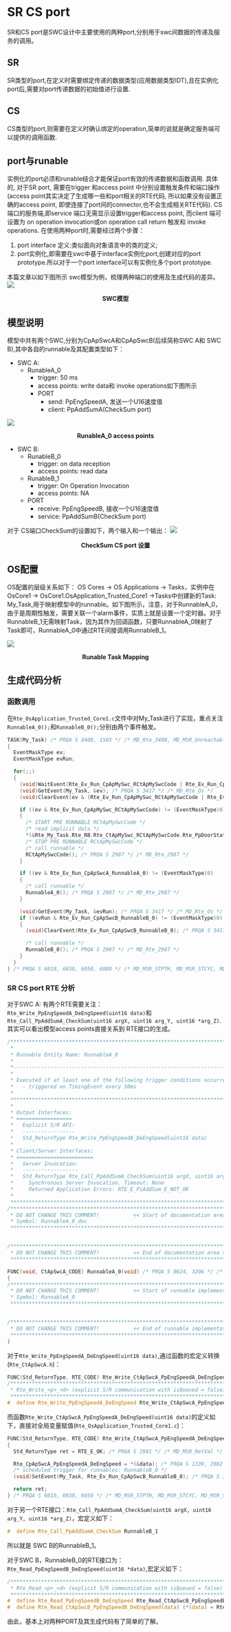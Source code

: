# SR CS port

SR和CS port是SWC设计中主要使用的两种port,分别用于swc间数据的传递及服务的调用。

## SR

SR类型的port,在定义时需要绑定传递的数据类型(应用数据类型IDT),且在实例化port后,需要对port传递数据的初始值进行设置.

## CS

CS类型的port,则需要在定义时确认绑定的operation,简单的说就是确定服务端可以提供的调用函数.

## port与runable

实例化的port必须和runable结合才能保证port有效的传递数据和函数调用. 具体的, 对于SR port, 需要在trigger 和access point 中分别设置触发条件和端口操作(access point其实决定了生成哪一些和port相关的RTE代码, 所以如果没有设置正确的access point, 即使连接了port间的connector,也不会生成相关RTE代码). CS端口的服务端,即service 端口无需显示设置trigger和access point, 而client 端可设置为 on operation invocation或on operation call return 触发和 invoke operations.
在使用两种port时,需要经过两个步骤：

1. port interface 定义:类似面向对象语言中的类的定义;
2. port实例化,即需要在swc中基于interface实例化port,创建对应的port prototype.所以对于一个port interface可以有实例化多个port prototype.

本篇文章以如下图所示 swc模型为例，梳理两种端口的使用及生成代码的差异。
![](https://gitee.com/hzfy_haojiangwang/myPicBed/raw/master/swcAandB.png)
**<center>SWC模型</center>**

## 模型说明

模型中共有两个SWC,分别为CpApSwcA和CpApSwcB(后续简称SWC A和 SWC B),其中各自的runnable及其配置类型如下：

- SWC A:
    * RunableA_0
        * trigger: 50 ms
        * access points: write data和 invoke operations如下图所示
        * PORT
            * send: PpEngSpeedA, 发送一个U16速度值
            * client: PpAddSumA(CheckSum port)

![](https://gitee.com/hzfy_haojiangwang/myPicBed/raw/master/swca_access_point.png)
**<center>RunableA_0 access points</center>**

- SWC B:
    * RunableB_0
        * trigger: on data reception
        * access points: read data
    * RunableB_1
        * trigger: On Operation Invocation
        * access points: NA
    * PORT
        * receive: PpEngSpeedB, 接收一个U16速度值
        * service: PpAddSumB(CheckSum port)

对于 CS端口CheckSum的设置如下，两个输入和一个输出：
![](https://gitee.com/hzfy_haojiangwang/myPicBed/raw/master/CS_PORT_interface.png)
**<center>CheckSum CS port 设置</center>**

## OS配置
OS配置的层级关系如下：
OS Cores -> OS Applications -> Tasks，实例中在 OsCore1 -> OsCore1.OsApplication_Trusted_Core1 ->Tasks中创建新的Task: My_Task,用于映射模型中的runnable。如下图所示，注意，对于RunnableA_0，由于是周期性触发，需要关联一个alarm事件，实质上就是设置一个定时器。对于RunnableB_1无需映射Task，因为其作为回调函数，只要RunnableA_0映射了Task即可，RunnableA_0中通过RTE间接调用RunnableB_1。

![](https://gitee.com/hzfy_haojiangwang/myPicBed/raw/master/swca_and_b_task.png)
**<center>Runable Task Mapping</center>**

## 生成代码分析

### 函数调用

在`Rte_OsApplication_Trusted_Core1.c`文件中对My_Task进行了实现，重点关注`RunnableA_0();`和`RunnableB_0();`分别由两个事件触发。
```c
TASK(My_Task) /* PRQA S 3408, 1503 */ /* MD_Rte_3408, MD_MSR_Unreachable */
{
  EventMaskType ev;
  EventMaskType evRun;

  for(;;)
  {
    (void)WaitEvent(Rte_Ev_Run_CpApMySwc_RCtApMySwcCode | Rte_Ev_Run_CpApSwcA_RunnableA_0); /* PRQA S 3417 */ /* MD_Rte_Os */
    (void)GetEvent(My_Task, &ev); /* PRQA S 3417 */ /* MD_Rte_Os */
    (void)ClearEvent(ev & (Rte_Ev_Run_CpApMySwc_RCtApMySwcCode | Rte_Ev_Run_CpApSwcA_RunnableA_0)); /* PRQA S 3417 */ /* MD_Rte_Os */

    if ((ev & Rte_Ev_Run_CpApMySwc_RCtApMySwcCode) != (EventMaskType)0)
    {
      /* START PRE RUNNABLE RCtApMySwcCode */
      /* read implicit data */
      *(&Rte_My_Task.Rte_RB.Rte_CtApMySwc_RCtApMySwcCode.Rte_PpDoorStateRearLeft_DeDoorState.value) = Rte_Signal_RearLeftDoor_omsg_RxCycle100_0_oCAN0_694e7b2f_Rx; /* PRQA S 1339, 2982 */ /* MD_Rte_1339, MD_Rte_2982 */
      /* STOP PRE RUNNABLE RCtApMySwcCode */
      /* call runnable */
      RCtApMySwcCode(); /* PRQA S 2987 */ /* MD_Rte_2987 */
    }

    if ((ev & Rte_Ev_Run_CpApSwcA_RunnableA_0) != (EventMaskType)0)
    {
      /* call runnable */
      RunnableA_0(); /* PRQA S 2987 */ /* MD_Rte_2987 */
    }

    (void)GetEvent(My_Task, &evRun); /* PRQA S 3417 */ /* MD_Rte_Os */
    if ((evRun & Rte_Ev_Run_CpApSwcB_RunnableB_0) != (EventMaskType)0)
    {
      (void)ClearEvent(Rte_Ev_Run_CpApSwcB_RunnableB_0); /* PRQA S 3417 */ /* MD_Rte_Os */

      /* call runnable */
      RunnableB_0(); /* PRQA S 2987 */ /* MD_Rte_2987 */
    }
  }
} /* PRQA S 6010, 6030, 6050, 6080 */ /* MD_MSR_STPTH, MD_MSR_STCYC, MD_MSR_STCAL, MD_MSR_STMIF */
```
### SR CS port RTE 分析

对于SWC A:
有两个RTE需要关注：
`Rte_Write_PpEngSpeedA_DeEngSpeed(uint16 data)`和`Rte_Call_PpAddSumA_CheckSum(uint16 argX, uint16 arg_Y, uint16 *arg_Z)`.其实可以看出模型access points直接关系到 RTE接口的生成。

```c
/**********************************************************************************************************************
 *
 * Runnable Entity Name: RunnableA_0
 *
 *---------------------------------------------------------------------------------------------------------------------
 *
 * Executed if at least one of the following trigger conditions occurred:
 *   - triggered on TimingEvent every 50ms
 *
 **********************************************************************************************************************
 *
 * Output Interfaces:
 * ==================
 *   Explicit S/R API:
 *   -----------------
 *   Std_ReturnType Rte_Write_PpEngSpeedA_DeEngSpeed(uint16 data)
 *
 * Client/Server Interfaces:
 * =========================
 *   Server Invocation:
 *   ------------------
 *   Std_ReturnType Rte_Call_PpAddSumA_CheckSum(uint16 argX, uint16 arg_Y, uint16 *arg_Z)
 *     Synchronous Server Invocation. Timeout: None
 *     Returned Application Errors: RTE_E_PiAddSum_E_NOT_OK
 *
 *********************************************************************************************************************/
/**********************************************************************************************************************
 * DO NOT CHANGE THIS COMMENT!           << Start of documentation area >>                  DO NOT CHANGE THIS COMMENT!
 * Symbol: RunnableA_0_doc
 *********************************************************************************************************************/


/**********************************************************************************************************************
 * DO NOT CHANGE THIS COMMENT!           << End of documentation area >>                    DO NOT CHANGE THIS COMMENT!
 *********************************************************************************************************************/

FUNC(void, CtApSwcA_CODE) RunnableA_0(void) /* PRQA S 0624, 3206 */ /* MD_Rte_0624, MD_Rte_3206 */
{
/**********************************************************************************************************************
 * DO NOT CHANGE THIS COMMENT!           << Start of runnable implementation >>             DO NOT CHANGE THIS COMMENT!
 * Symbol: RunnableA_0
 *********************************************************************************************************************/


/**********************************************************************************************************************
 * DO NOT CHANGE THIS COMMENT!           << End of runnable implementation >>               DO NOT CHANGE THIS COMMENT!
 *********************************************************************************************************************/
}
```

对于`Rte_Write_PpEngSpeedA_DeEngSpeed(uint16 data)`,通过函数的宏定义转换(`Rte_CtApSwcA.h`)：
```c
FUNC(Std_ReturnType, RTE_CODE) Rte_Write_CtApSwcA_PpEngSpeedA_DeEngSpeed(uint16 data);//Rte_CtApSwcA.h
/**********************************************************************************************************************
 * Rte_Write_<p>_<d> (explicit S/R communication with isQueued = false)
 *********************************************************************************************************************/
#  define Rte_Write_PpEngSpeedA_DeEngSpeed Rte_Write_CtApSwcA_PpEngSpeedA_DeEngSpeed
```
而函数`Rte_Write_CtApSwcA_PpEngSpeedA_DeEngSpeed(uint16 data)`的定义如下，直接对全局变量赋值(`Rte_OsApplication_Trusted_Core1.c`)：
```c
FUNC(Std_ReturnType, RTE_CODE) Rte_Write_CtApSwcA_PpEngSpeedA_DeEngSpeed(uint16 data) /* PRQA S 1505, 2982 */ /* MD_MSR_Rule8.7, MD_Rte_2982 */
{
  Std_ReturnType ret = RTE_E_OK; /* PRQA S 2981 */ /* MD_MSR_RetVal */

  Rte_CpApSwcA_PpEngSpeedA_DeEngSpeed = *(&data); /* PRQA S 1339, 2982 */ /* MD_Rte_1339, MD_Rte_2982 */
  /* scheduled trigger for runnables: RunnableB_0 */
  (void)SetEvent(My_Task, Rte_Ev_Run_CpApSwcB_RunnableB_0); /* PRQA S 3417 */ /* MD_Rte_Os */

  return ret;
} /* PRQA S 6010, 6030, 6050 */ /* MD_MSR_STPTH, MD_MSR_STCYC, MD_MSR_STCAL */
```
对于另一个RTE接口：`Rte_Call_PpAddSumA_CheckSum(uint16 argX, uint16 arg_Y, uint16 *arg_Z)`，宏定义如下：
```c
#  define Rte_Call_PpAddSumA_CheckSum RunnableB_1
```

所以就是 SWC B的RunnableB_1。

对于SWC B，RunnableB_0的RTE接口为：`Rte_Read_PpEngSpeedB_DeEngSpeed(uint16 *data)`,宏定义如下：
```c
/**********************************************************************************************************************
 * Rte_Read_<p>_<d> (explicit S/R communication with isQueued = false)
 *********************************************************************************************************************/
#  define Rte_Read_PpEngSpeedB_DeEngSpeed Rte_Read_CtApSwcB_PpEngSpeedB_DeEngSpeed
#  define Rte_Read_CtApSwcB_PpEngSpeedB_DeEngSpeed(data) (*(data) = Rte_CpApSwcA_PpEngSpeedA_DeEngSpeed, ((Std_ReturnType)RTE_E_OK))
```

由此，基本上对两种PORT及其生成代码有了简单的了解。
